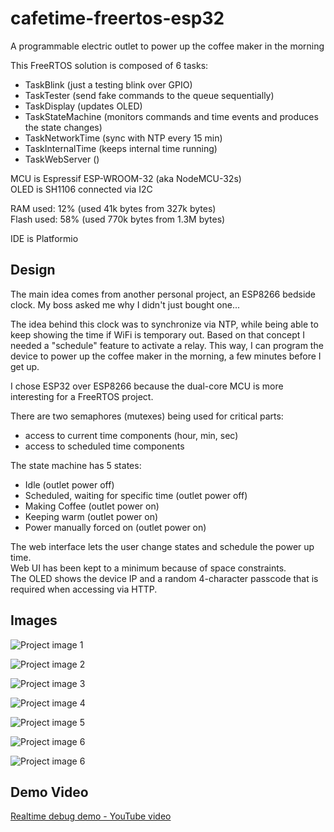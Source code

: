 # cafetime-freertos-esp32
A programmable electric outlet to power up the coffee maker in the morning

This FreeRTOS solution is composed of 6 tasks:
* TaskBlink (just a testing blink over GPIO)
* TaskTester (send fake commands to the queue sequentially)
* TaskDisplay (updates OLED)
* TaskStateMachine (monitors commands and time events and produces the state changes)
* TaskNetworkTime (sync with NTP every 15 min)
* TaskInternalTime (keeps internal time running)
* TaskWebServer ()

MCU is Espressif ESP-WROOM-32 (aka NodeMCU-32s)  
OLED is SH1106 connected via I2C

RAM used: 12% (used 41k bytes from 327k bytes)  
Flash used: 58% (used 770k bytes from 1.3M bytes)

IDE is Platformio


## Design

The main idea comes from another personal project, an ESP8266 bedside clock. My boss asked me why I didn't just bought one...

The idea behind this clock was to synchronize via NTP, while being able to keep showing the time if WiFi is temporary out.
Based on that concept I needed a "schedule" feature to activate a relay. This way, I can program the device to power up the coffee maker in the morning, a few minutes before I get up. 

I chose ESP32 over ESP8266 because the dual-core MCU is more interesting for a FreeRTOS project.

There are two semaphores (mutexes) being used for critical parts:
* access to current time components (hour, min, sec)
* access to scheduled time components

The state machine has 5 states:
* Idle (outlet power off)
* Scheduled, waiting for specific time (outlet power off)
* Making Coffee (outlet power on)
* Keeping warm (outlet power on)
* Power manually forced on (outlet power on)

The web interface lets the user change states and schedule the power up time.  
Web UI has been kept to a minimum because of space constraints.  
The OLED shows the device IP and a random 4-character passcode that is required when accessing via HTTP.


## Images

![Project image 1](images/escritorio1.jpg)

![Project image 2](images/escritorio2.jpg)

![Project image 3](images/escritorio3.jpg)

![Project image 4](images/cafetera1.jpg)

![Project image 5](images/cafetera2.jpg)

![Project image 6](images/web.jpg)

![Project image 6](images/video_preview.jpg)

## Demo Video

[Realtime debug demo - YouTube video](https://youtu.be/YvznlkldbMA)
